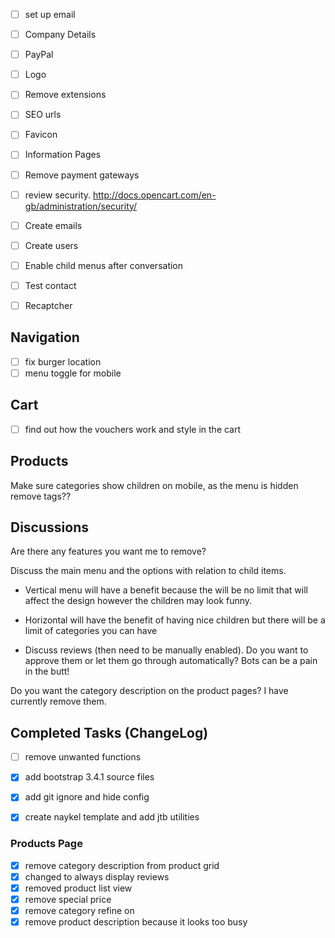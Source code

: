 
- [ ] set up email
- [ ] Company Details

- [ ] PayPal
- [ ] Logo
- [ ] Remove extensions
- [ ] SEO urls
- [ ] Favicon
- [ ] Information Pages
- [ ] Remove payment gateways
- [ ] review security. http://docs.opencart.com/en-gb/administration/security/
- [ ] Create emails
- [ ] Create users
- [ ] Enable child menus after conversation
- [ ] Test contact
- [ ] Recaptcher

## Navigation
- [ ] fix burger location
- [ ] menu toggle for mobile

## Cart
- [ ] find out how the vouchers work and style in the cart


## Products

Make sure categories show children on mobile, as the menu is hidden
remove tags??

## Discussions

Are there any features you want me to remove?

Discuss the main menu and the options with relation to child items.
- Vertical menu will have a benefit because the will be no limit that will affect the design however the children may look funny.
- Horizontal will have the benefit of having nice children but there will be a limit of categories you can have

- Discuss reviews (then need to be manually enabled). Do you want to approve them or let them go through automatically? Bots can be a pain in the butt!

Do you want the category description on the product pages? I have currently remove them.


## Completed Tasks (ChangeLog)


- [ ] remove unwanted functions

- [x] add bootstrap 3.4.1 source files
- [x] add git ignore and hide config
- [x] create naykel template and add jtb utilities

### Products Page
- [x] remove category description from product grid
- [x] changed to always display reviews
- [x] removed product list view
- [x] remove special price
- [x] remove category refine on
- [x] remove product description because it looks too busy
